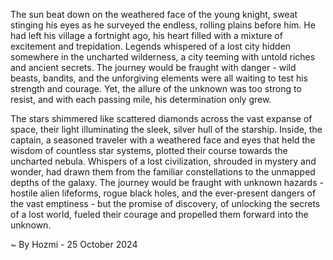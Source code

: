 
The sun beat down on the weathered face of the young knight, sweat stinging his eyes as he surveyed the endless, rolling plains before him. He had left his village a fortnight ago, his heart filled with a mixture of excitement and trepidation. Legends whispered of a lost city hidden somewhere in the uncharted wilderness, a city teeming with untold riches and ancient secrets. The journey would be fraught with danger - wild beasts, bandits, and the unforgiving elements were all waiting to test his strength and courage. Yet, the allure of the unknown was too strong to resist, and with each passing mile, his determination only grew. 

The stars shimmered like scattered diamonds across the vast expanse of space, their light illuminating the sleek, silver hull of the starship. Inside, the captain, a seasoned traveler with a weathered face and eyes that held the wisdom of countless star systems, plotted their course towards the uncharted nebula. Whispers of a lost civilization, shrouded in mystery and wonder, had drawn them from the familiar constellations to the unmapped depths of the galaxy. The journey would be fraught with unknown hazards - hostile alien lifeforms, rogue black holes, and the ever-present dangers of the vast emptiness - but the promise of discovery, of unlocking the secrets of a lost world, fueled their courage and propelled them forward into the unknown. 

~ By Hozmi - 25 October 2024
